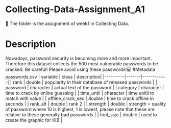 ﻿# Collecting-Data-Assignment_A1
📁 The folder is the assignment of week1 in Collecting Data.
# Description
Nowadays, password security is becoming more and more important. Therefore this dataset collects the 500 most vulnerable passwords to be cracked.
Be careful! Please avoid using these passwords!💻
#Metadata
passwords.csv
| variable | class | description|
|----------|-------|------------|
| rank | double | popularity in their database of released passwords |
| password | character | actual text of the password |
| category | character | time to crack by online guessing |
| time_until | character | time unitil to match with value |
| offline_crack_sec | double | time to crack offline in seconds |
| rank_alt | double | rank 2 |
| strength | double | strength = quality of password where 10 is highest, 1 is lowest, please note that these are relative to these generally bad passwords |
| font_size | double | used to create the graphic for KIB |
